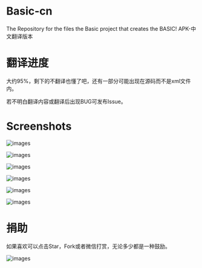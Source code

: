 # Basic-cn
The Repository for the files the Basic project that creates the BASIC! APK-中文翻译版本

# 翻译进度
大约95%，剩下的不翻译也懂了吧，还有一部分可能出现在源码而不是xml文件内。

若不明白翻译内容或翻译后出现BUG可发布Issue。

# Screenshots

![images](https://github.com/LiarOnce/Basic-cn/blob/master/docs/Screenshot_2016-11-29-17-48-50.png)

![images](https://github.com/LiarOnce/Basic-cn/blob/master/docs/Screenshot_2016-11-29-17-48-55.png)

![images](https://github.com/LiarOnce/Basic-cn/blob/master/docs/Screenshot_2016-11-29-17-49-12.png)

![images](https://github.com/LiarOnce/Basic-cn/blob/master/docs/Screenshot_2016-11-29-17-49-15.png)

![images](https://github.com/LiarOnce/Basic-cn/blob/master/docs/Screenshot_2016-11-30-17-31-09.png)

![images](https://github.com/LiarOnce/Basic-cn/blob/master/docs/Screenshot_2016-11-30-17-31-16.png)

# 捐助
如果喜欢可以点击Star，Fork或者微信打赏，无论多少都是一种鼓励。

![images](https://github.com/LiarOnce/Basic-cn/blob/master/docs/wechatdonate.png)